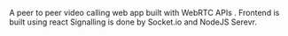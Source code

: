 A peer to peer video calling web app built with WebRTC APIs . 
 Frontend  is built using react Signalling is done by Socket.io and NodeJS Serevr.
